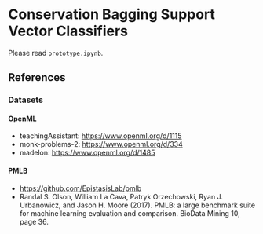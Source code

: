 # Conservation Bagging Support Vector Classifiers
Please read `prototype.ipynb`.

## References
### Datasets
#### OpenML
- teachingAssistant: https://www.openml.org/d/1115
- monk-problems-2: https://www.openml.org/d/334
- madelon: https://www.openml.org/d/1485

#### PMLB
- https://github.com/EpistasisLab/pmlb
- Randal S. Olson, William La Cava, Patryk Orzechowski, Ryan J. Urbanowicz, and Jason H. Moore (2017). PMLB: a large benchmark suite for machine learning evaluation and comparison. BioData Mining 10, page 36.

